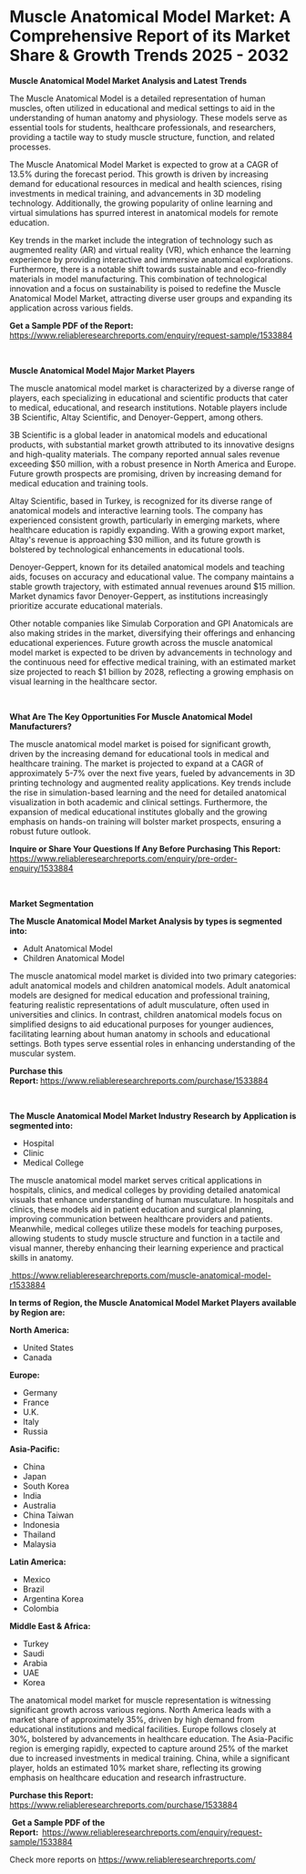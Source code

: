 <p><h1>Muscle Anatomical Model Market: A Comprehensive Report of its Market Share & Growth Trends 2025 - 2032</h1></p><p><strong>Muscle Anatomical Model Market Analysis and Latest Trends</strong></p>
<p><p>The Muscle Anatomical Model is a detailed representation of human muscles, often utilized in educational and medical settings to aid in the understanding of human anatomy and physiology. These models serve as essential tools for students, healthcare professionals, and researchers, providing a tactile way to study muscle structure, function, and related processes.</p><p>The Muscle Anatomical Model Market is expected to grow at a CAGR of 13.5% during the forecast period. This growth is driven by increasing demand for educational resources in medical and health sciences, rising investments in medical training, and advancements in 3D modeling technology. Additionally, the growing popularity of online learning and virtual simulations has spurred interest in anatomical models for remote education.</p><p>Key trends in the market include the integration of technology such as augmented reality (AR) and virtual reality (VR), which enhance the learning experience by providing interactive and immersive anatomical explorations. Furthermore, there is a notable shift towards sustainable and eco-friendly materials in model manufacturing. This combination of technological innovation and a focus on sustainability is poised to redefine the Muscle Anatomical Model Market, attracting diverse user groups and expanding its application across various fields.</p></p>
<p><strong>Get a Sample PDF of the Report:&nbsp;</strong> <a href="https://www.reliableresearchreports.com/enquiry/request-sample/1533884?utm_campaign=2938&utm_medium=2&utm_source=Github&utm_content=ia&utm_term=03032025&utm_id=muscle-anatomical-model">https://www.reliableresearchreports.com/enquiry/request-sample/1533884</a></p>
<p>&nbsp;</p>
<p><strong>Muscle Anatomical Model Major Market Players</strong></p>
<p><p>The muscle anatomical model market is characterized by a diverse range of players, each specializing in educational and scientific products that cater to medical, educational, and research institutions. Notable players include 3B Scientific, Altay Scientific, and Denoyer-Geppert, among others.</p><p>3B Scientific is a global leader in anatomical models and educational products, with substantial market growth attributed to its innovative designs and high-quality materials. The company reported annual sales revenue exceeding $50 million, with a robust presence in North America and Europe. Future growth prospects are promising, driven by increasing demand for medical education and training tools.</p><p>Altay Scientific, based in Turkey, is recognized for its diverse range of anatomical models and interactive learning tools. The company has experienced consistent growth, particularly in emerging markets, where healthcare education is rapidly expanding. With a growing export market, Altay's revenue is approaching $30 million, and its future growth is bolstered by technological enhancements in educational tools.</p><p>Denoyer-Geppert, known for its detailed anatomical models and teaching aids, focuses on accuracy and educational value. The company maintains a stable growth trajectory, with estimated annual revenues around $15 million. Market dynamics favor Denoyer-Geppert, as institutions increasingly prioritize accurate educational materials.</p><p>Other notable companies like Simulab Corporation and GPI Anatomicals are also making strides in the market, diversifying their offerings and enhancing educational experiences. Future growth across the muscle anatomical model market is expected to be driven by advancements in technology and the continuous need for effective medical training, with an estimated market size projected to reach $1 billion by 2028, reflecting a growing emphasis on visual learning in the healthcare sector.</p></p>
<p>&nbsp;</p>
<p><strong>What Are The Key Opportunities For Muscle Anatomical Model Manufacturers?</strong></p>
<p><p>The muscle anatomical model market is poised for significant growth, driven by the increasing demand for educational tools in medical and healthcare training. The market is projected to expand at a CAGR of approximately 5-7% over the next five years, fueled by advancements in 3D printing technology and augmented reality applications. Key trends include the rise in simulation-based learning and the need for detailed anatomical visualization in both academic and clinical settings. Furthermore, the expansion of medical educational institutes globally and the growing emphasis on hands-on training will bolster market prospects, ensuring a robust future outlook.</p></p>
<p><strong>Inquire or Share Your Questions If Any Before Purchasing This Report:</strong> <a href="https://www.reliableresearchreports.com/enquiry/pre-order-enquiry/1533884?utm_campaign=2938&utm_medium=2&utm_source=Github&utm_content=ia&utm_term=03032025&utm_id=muscle-anatomical-model">https://www.reliableresearchreports.com/enquiry/pre-order-enquiry/1533884</a></p>
<p>&nbsp;</p>
<p><strong>Market Segmentation</strong></p>
<p><strong>The Muscle Anatomical Model Market Analysis by types is segmented into:</strong></p>
<p><ul><li>Adult Anatomical Model</li><li>Children Anatomical Model</li></ul></p>
<p><p>The muscle anatomical model market is divided into two primary categories: adult anatomical models and children anatomical models. Adult anatomical models are designed for medical education and professional training, featuring realistic representations of adult musculature, often used in universities and clinics. In contrast, children anatomical models focus on simplified designs to aid educational purposes for younger audiences, facilitating learning about human anatomy in schools and educational settings. Both types serve essential roles in enhancing understanding of the muscular system.</p></p>
<p><strong>Purchase this Report:&nbsp;</strong><a href="https://www.reliableresearchreports.com/purchase/1533884?utm_campaign=2938&utm_medium=2&utm_source=Github&utm_content=ia&utm_term=03032025&utm_id=muscle-anatomical-model">https://www.reliableresearchreports.com/purchase/1533884</a></p>
<p>&nbsp;</p>
<p><strong>The Muscle Anatomical Model Market Industry Research by Application is segmented into:</strong></p>
<p><ul><li>Hospital</li><li>Clinic</li><li>Medical College</li></ul></p>
<p><p>The muscle anatomical model market serves critical applications in hospitals, clinics, and medical colleges by providing detailed anatomical visuals that enhance understanding of human musculature. In hospitals and clinics, these models aid in patient education and surgical planning, improving communication between healthcare providers and patients. Meanwhile, medical colleges utilize these models for teaching purposes, allowing students to study muscle structure and function in a tactile and visual manner, thereby enhancing their learning experience and practical skills in anatomy.</p></p>
<p><a href="https://www.reliableresearchreports.com/muscle-anatomical-model-r1533884?utm_campaign=2938&utm_medium=2&utm_source=Github&utm_content=ia&utm_term=03032025&utm_id=muscle-anatomical-model">&nbsp;https://www.reliableresearchreports.com/muscle-anatomical-model-r1533884</a></p>
<p><strong>In terms of Region, the Muscle Anatomical Model Market Players available by Region are:</strong></p>
<p>
    <p> <strong> North America: </strong>
        <ul>
            <li>United States</li>
            <li>Canada</li>
        </ul>
        </p> 
    <p> <strong> Europe: </strong>
        <ul>
            <li>Germany</li>
            <li>France</li>
            <li>U.K.</li>
            <li>Italy</li>
            <li>Russia</li>
        </ul>
        </p> 
    <p> <strong> Asia-Pacific: </strong>
        <ul>
            <li>China</li>
            <li>Japan</li>
            <li>South Korea</li>
            <li>India</li>
            <li>Australia</li>
            <li>China Taiwan</li>
            <li>Indonesia</li>
            <li>Thailand</li>
            <li>Malaysia</li>
        </ul>
        </p> 
    <p> <strong> Latin America: </strong>
        <ul>
            <li>Mexico</li>
            <li>Brazil</li>
            <li>Argentina Korea</li>
            <li>Colombia</li>
        </ul>
        </p> 
    <p> <strong> Middle East & Africa: </strong>
        <ul>
            <li>Turkey</li>
            <li>Saudi</li>
            <li>Arabia</li>
            <li>UAE</li>
            <li>Korea</li>
        </ul>
    </p>
    </p>
<p><p>The anatomical model market for muscle representation is witnessing significant growth across various regions. North America leads with a market share of approximately 35%, driven by high demand from educational institutions and medical facilities. Europe follows closely at 30%, bolstered by advancements in healthcare education. The Asia-Pacific region is emerging rapidly, expected to capture around 25% of the market due to increased investments in medical training. China, while a significant player, holds an estimated 10% market share, reflecting its growing emphasis on healthcare education and research infrastructure.</p></p>
<p><strong>Purchase this Report: </strong><a href="https://www.reliableresearchreports.com/purchase/1533884?utm_campaign=2938&utm_medium=2&utm_source=Github&utm_content=ia&utm_term=03032025&utm_id=muscle-anatomical-model">https://www.reliableresearchreports.com/purchase/1533884</a></p>
<p>&nbsp;<strong>Get a Sample PDF of the Report:&nbsp;&nbsp;</strong><a href="https://www.reliableresearchreports.com/enquiry/request-sample/1533884?utm_campaign=2938&utm_medium=2&utm_source=Github&utm_content=ia&utm_term=03032025&utm_id=muscle-anatomical-model">https://www.reliableresearchreports.com/enquiry/request-sample/1533884</a></p>
<p><strong></strong></p>
<p>Check more reports on <a href="https://www.reliableresearchreports.com/?utm_campaign=2938&utm_medium=2&utm_source=Github&utm_content=ia&utm_term=03032025&utm_id=muscle-anatomical-model">https://www.reliableresearchreports.com/</a></p>
